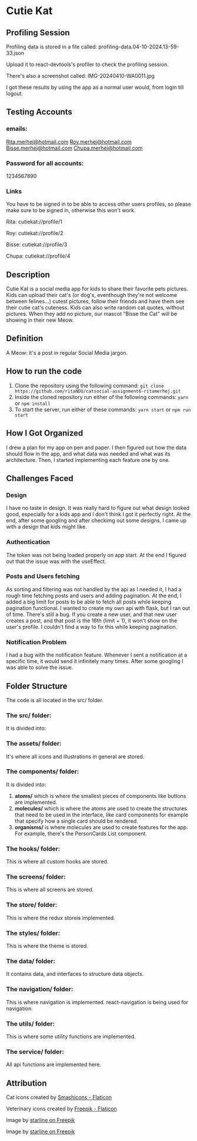 # Cutie Kat

## Profiling Session

Profiling data is stored in a file called: profiling-data.04-10-2024.13-59-33.json

Upload it to react-devtools's profiler to check the profiling session.

There's also a screenshot called:
IMG-20240410-WA0011.jpg

I got these results by using the app as a normal user would, from login till logout.

## Testing Accounts

### emails:

Rita.merhej@hotmail.com Roy.merhej@hotmail.com Bisse.merhej@hotmail.com
Chupa.merhej@hotmail.com

### Password for all accounts:

1234567890

### Links

You have to be signed in to be able to access other users profiles, so please make sure to be signed in, otherwise this won't work.

Rita:
cutiekat://profile/1

Roy:
cutiekat://profile/2

Bisse:
cutiekat://profile/3

Chupa:
cutiekat://profile/4

## Description

Cutie Kat is a social media app for kids to share their favorite pets pictures. Kids can upload their cat's (or dog's, eventhough they're not welcome between felines...) cutest pictures, follow their friends and have them see their cutie cat's cuteness. Kids can also write random cat quotes, without pictures. When they add no picture, our mascot "Bisse the Cat" will be showing in their new Meow.

## Definition

A Meow: it's a post in regular Social Media jargon.

## How to run the code

1. Clone the repository using the following command:
   `git clone https://github.com/ritaNDU/catsocial-assignment6-ritamerhej.git`
2. Inside the cloned repository run either of the following commands:
   `yarn` or `npm install`
3. To start the server, run either of these commands:
   `yarn start` or `npm run start`

## How I Got Organized

I drew a plan for my app on pen and paper. I then figured out how the data should flow in the app, and what data was needed and what was its architecture. Then, I started implementing each feature one by one.

## Challenges Faced

### Design

I have no taste in design. It was really hard to figure out what design looked good, especially for a kids app and I don't think I got it perfectly right. At the end, after some googling and after checkimg out some designs, I came up with a design that kids might like.

### Authentication

The token was not being loaded properly on app start. At the end I figured out that the issue was with the useEffect.

### Posts and Users fetching

As sorting and filtering was not handled by the api as I needed it, I had a rough time fetching posts and users and adding pagination. At the end, I added a big limit for posts to be able to fetch all posts while keeping pagination functional. I wanted to create my own api with flask, but I ran out of time.
There's still a bug. If you create a new user, and that new user creates a post, and that post is the 16th (limit + 1), it won't show on the user's profile. I couldn't find a way to fix this while keeping pagination.

### Notification Problem

I had a bug with the notification feature. Whenever I sent a notification at a specific time, it would send it infinitely many times. After some googling I was able to solve the issue.

## Folder Structure

The code is all located in the src/ folder.

### The src/ folder:

It is divided into:

### The assets/ folder:

It's where all icons and illustrations in general are stored.

### The components/ folder:

It is divided into:

1. **atoms/** which is where the smallest pieces of components like buttons are implemented.
2. **molecules/** which is where the atoms are used to create the structures that need to be used in the interface, like card components for example that specify how a single card should be rendered.
3. **organisms/** is where molecules are used to create features for the app. For example, there's the PersonCards List component.

### The hooks/ folder:

This is where all custom hooks are stored.

### The screens/ folder:

This is where all screens are stored.

### The store/ folder:

This is where the redux storeis implemented.

### The styles/ folder:

This is where the theme is stored.

### The data/ folder:

It contains data, and interfaces to structure data objects.

### The navigation/ folder:

This is where navigation is implemented. react-navigation is being used for navigation.

### The utils/ folder:

This is where some utility functions are implemented.

### The service/ folder:

All api functions are implemented here.

## Attribution

Cat icons created by [Smashicons - Flaticon](https://www.flaticon.com/free-icons/cat)

Veterinary icons created by [Freepik - Flaticon](https://www.flaticon.com/free-icons/veterinary)

Image by [starline on Freepik](https://www.freepik.com/free-vector/cute-colorful-kitten-pow-pattern-design_2709577.htm#query=cat%20paw&position=14&from_view=keyword&track=ais&uuid=ef8ea998-e278-4216-a8d4-42509e875746)

Image by [starline on Freepik](https://www.freepik.com/free-vector/colorful-paw-feet-print-background-track-wildlife-safari-vector_79642642.htm#query=cat%20paw&position=5&from_view=keyword&track=ais&uuid=4fb1fc22-5c9c-48a0-bc66-eab54c0e94e8)
